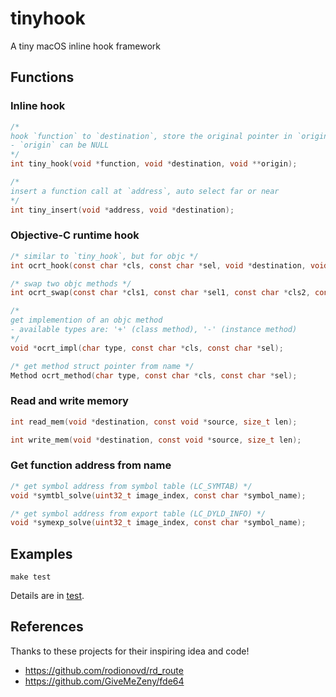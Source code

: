 # tinyhook

A tiny macOS inline hook framework

## Functions

### Inline hook

```c
/*
hook `function` to `destination`, store the original pointer in `origin`
- `origin` can be NULL
*/
int tiny_hook(void *function, void *destination, void **origin);

/*
insert a function call at `address`, auto select far or near
*/
int tiny_insert(void *address, void *destination);
```

### Objective-C runtime hook

```c
/* similar to `tiny_hook`, but for objc */
int ocrt_hook(const char *cls, const char *sel, void *destination, void **origin);

/* swap two objc methods */
int ocrt_swap(const char *cls1, const char *sel1, const char *cls2, const char *sel2);

/*
get implemention of an objc method
- available types are: '+' (class method), '-' (instance method)
*/
void *ocrt_impl(char type, const char *cls, const char *sel);

/* get method struct pointer from name */
Method ocrt_method(char type, const char *cls, const char *sel);
```

### Read and write memory

```c
int read_mem(void *destination, const void *source, size_t len);

int write_mem(void *destination, const void *source, size_t len);
```

### Get function address from name

```c
/* get symbol address from symbol table (LC_SYMTAB) */
void *symtbl_solve(uint32_t image_index, const char *symbol_name);

/* get symbol address from export table (LC_DYLD_INFO) */
void *symexp_solve(uint32_t image_index, const char *symbol_name);
```

## Examples

```shell
make test
```

Details are in [test](https://github.com/Antibioticss/tinyhook/tree/main/test).

## References

Thanks to these projects for their inspiring idea and code!

- <https://github.com/rodionovd/rd_route>
- <https://github.com/GiveMeZeny/fde64>
